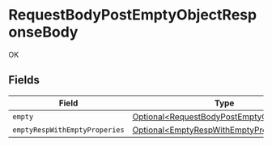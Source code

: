 # RequestBodyPostEmptyObjectResponseBody

OK


## Fields

| Field                                                                                                    | Type                                                                                                     | Required                                                                                                 | Description                                                                                              |
| -------------------------------------------------------------------------------------------------------- | -------------------------------------------------------------------------------------------------------- | -------------------------------------------------------------------------------------------------------- | -------------------------------------------------------------------------------------------------------- |
| `empty`                                                                                                  | [Optional\<RequestBodyPostEmptyObjectEmpty>](../../models/operations/RequestBodyPostEmptyObjectEmpty.md) | :heavy_minus_sign:                                                                                       | N/A                                                                                                      |
| `emptyRespWithEmptyProperies`                                                                            | [Optional\<EmptyRespWithEmptyProperies>](../../models/operations/EmptyRespWithEmptyProperies.md)         | :heavy_minus_sign:                                                                                       | N/A                                                                                                      |